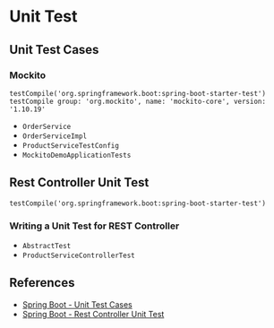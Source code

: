# Unit Test

## Unit Test Cases
### Mockito
```
testCompile('org.springframework.boot:spring-boot-starter-test')
testCompile group: 'org.mockito', name: 'mockito-core', version: '1.10.19'
```

- `OrderService`
- `OrderServiceImpl`
- `ProductServiceTestConfig`
- `MockitoDemoApplicationTests`

## Rest Controller Unit Test
```
testCompile('org.springframework.boot:spring-boot-starter-test')
```

### Writing a Unit Test for REST Controller
- `AbstractTest`
- `ProductServiceControllerTest`

## References
- [Spring Boot - Unit Test Cases](https://www.tutorialspoint.com/spring_boot/spring_boot_unit_test_cases.htm)
- [Spring Boot - Rest Controller Unit Test](https://www.tutorialspoint.com/spring_boot/spring_boot_rest_controller_unit_test.htm)
